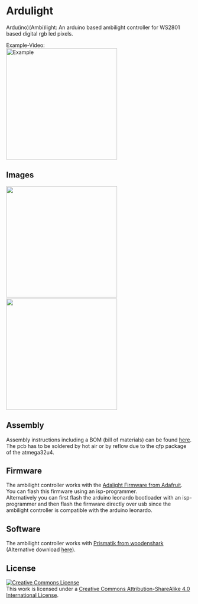 Ardulight
=========

Ardu(ino)(Ambi)light: An arduino based ambilight controller for WS2801 based digital rgb led pixels.

Example-Video:<br />
<a href="http://www.youtube.com/watch?feature=player_embedded&v=HK8IQF8XRPc
" target="_blank"><img src="http://img.youtube.com/vi/HK8IQF8XRPc/0.jpg" 
alt="Example" width="300" /></a>

Images
------

<img src="https://github.com/jneureuther/Ardulight/blob/master/img/pcb.jpg" width="300px"/>&nbsp;&nbsp;&nbsp;<img src="https://github.com/jneureuther/Ardulight/blob/master/img/pcb_back.jpg" width="300px" />

Assembly
--------

Assembly instructions including a BOM (bill of materials) can be found [here](../master/assembly).<br />
The pcb has to be soldered by hot air or by reflow due to the qfp package of the atmega32u4.

Firmware
--------

The ambilight controller works with the [Adalight Firmware from Adafruit](https://github.com/adafruit/Adalight/tree/master/Arduino/LEDstream).<br />
You can flash this firmware using an isp-programmer.<br />
Alternatively you can first flash the arduino leonardo bootloader with an isp-programmer and then flash the firmware directly over usb since the ambilight controller is compatible with the arduino leonardo.

Software
--------

The ambilight controller works with [Prismatik from woodenshark](https://github.com/woodenshark/Lightpack/releases/latest) (Alternative download [here](http://lightpack.tv/downloads)).

License
-------

<a rel="license" href="http://creativecommons.org/licenses/by-sa/4.0/"><img alt="Creative Commons License" style="border-width:0" src="https://i.creativecommons.org/l/by-sa/4.0/88x31.png" /></a><br />This work is licensed under a <a rel="license" href="http://creativecommons.org/licenses/by-sa/4.0/">Creative Commons Attribution-ShareAlike 4.0 International License</a>.
